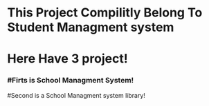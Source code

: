# This Project Compilitly Belong To Student Managment system
# Here Have 3 project!
<h3><b>#Firts is School Managment System!</b><br></h3>
#Second is a School Managment system library!

